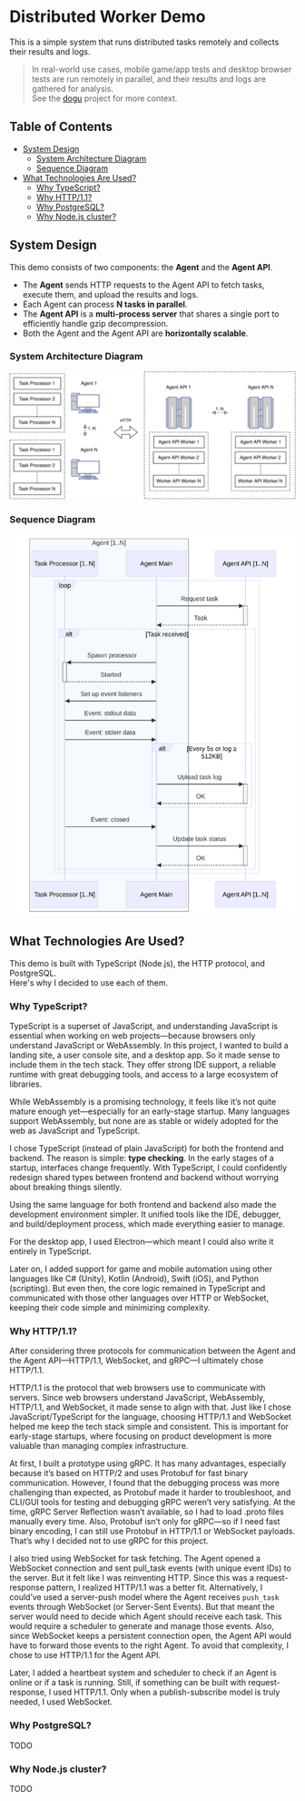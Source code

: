 # Distributed Worker Demo

This is a simple system that runs distributed tasks remotely and collects their results and logs.

> In real-world use cases, mobile game/app tests and desktop browser tests are run remotely in parallel, and their results and logs are gathered for analysis.  
> See the [dogu](https://github.com/dogu-team/dogu) project for more context.

## Table of Contents

<!-- toc -->

- [System Design](#system-design)
  - [System Architecture Diagram](#system-architecture-diagram)
  - [Sequence Diagram](#sequence-diagram)
- [What Technologies Are Used?](#what-technologies-are-used)
  - [Why TypeScript?](#why-typescript)
  - [Why HTTP/1.1?](#why-http11)
  - [Why PostgreSQL?](#why-postgresql)
  - [Why Node.js cluster?](#why-nodejs-cluster)

<!-- tocstop -->

## System Design

This demo consists of two components: the **Agent** and the **Agent API**.

- The **Agent** sends HTTP requests to the Agent API to fetch tasks, execute them, and upload the results and logs.
- Each Agent can process **N tasks in parallel**.
- The **Agent API** is a **multi-process server** that shares a single port to efficiently handle gzip decompression.
- Both the Agent and the Agent API are **horizontally scalable**.

### System Architecture Diagram

![System architecture diagram](/images/system_architecture.svg)

### Sequence Diagram

![Sequence diagram](/images/sequence_diagram.svg)

## What Technologies Are Used?

This demo is built with TypeScript (Node.js), the HTTP protocol, and PostgreSQL.  
Here's why I decided to use each of them.

### Why TypeScript?

TypeScript is a superset of JavaScript, and understanding JavaScript is essential when working on web projects—because browsers only understand JavaScript or WebAssembly. In this project, I wanted to build a landing site, a user console site, and a desktop app. So it made sense to include them in the tech stack. They offer strong IDE support, a reliable runtime with great debugging tools, and access to a large ecosystem of libraries.

While WebAssembly is a promising technology, it feels like it’s not quite mature enough yet—especially for an early-stage startup. Many languages support WebAssembly, but none are as stable or widely adopted for the web as JavaScript and TypeScript.

I chose TypeScript (instead of plain JavaScript) for both the frontend and backend. The reason is simple: **type checking**. In the early stages of a startup, interfaces change frequently. With TypeScript, I could confidently redesign shared types between frontend and backend without worrying about breaking things silently.

Using the same language for both frontend and backend also made the development environment simpler. It unified tools like the IDE, debugger, and build/deployment process, which made everything easier to manage.

For the desktop app, I used Electron—which meant I could also write it entirely in TypeScript.

Later on, I added support for game and mobile automation using other languages like C# (Unity), Kotlin (Android), Swift (iOS), and Python (scripting). But even then, the core logic remained in TypeScript and communicated with those other languages over HTTP or WebSocket, keeping their code simple and minimizing complexity.

### Why HTTP/1.1?

After considering three protocols for communication between the Agent and the Agent API—HTTP/1.1, WebSocket, and gRPC—I ultimately chose HTTP/1.1.

HTTP/1.1 is the protocol that web browsers use to communicate with servers.
Since web browsers understand JavaScript, WebAssembly, HTTP/1.1, and WebSocket, it made sense to align with that.
Just like I chose JavaScript/TypeScript for the language, choosing HTTP/1.1 and WebSocket helped me keep the tech stack simple and consistent.
This is important for early-stage startups, where focusing on product development is more valuable than managing complex infrastructure.

At first, I built a prototype using gRPC.
It has many advantages, especially because it’s based on HTTP/2 and uses Protobuf for fast binary communication.
However, I found that the debugging process was more challenging than expected, as Protobuf made it harder to troubleshoot, and CLI/GUI tools for testing and debugging gRPC weren’t very satisfying.
At the time, gRPC Server Reflection wasn’t available, so I had to load .proto files manually every time.
Also, Protobuf isn’t only for gRPC—so if I need fast binary encoding, I can still use Protobuf in HTTP/1.1 or WebSocket payloads.
That’s why I decided not to use gRPC for this project.

I also tried using WebSocket for task fetching.
The Agent opened a WebSocket connection and sent pull_task events (with unique event IDs) to the server.
But it felt like I was reinventing HTTP.
Since this was a request-response pattern, I realized HTTP/1.1 was a better fit.
Alternatively, I could’ve used a server-push model where the Agent receives `push_task` events through WebSocket (or Server-Sent Events).
But that meant the server would need to decide which Agent should receive each task.
This would require a scheduler to generate and manage those events.
Also, since WebSocket keeps a persistent connection open, the Agent API would have to forward those events to the right Agent.
To avoid that complexity, I chose to use HTTP/1.1 for the Agent API.

Later, I added a heartbeat system and scheduler to check if an Agent is online or if a task is running.
Still, if something can be built with request-response, I used HTTP/1.1.
Only when a publish-subscribe model is truly needed, I used WebSocket.

### Why PostgreSQL?

TODO

### Why Node.js cluster?

TODO
